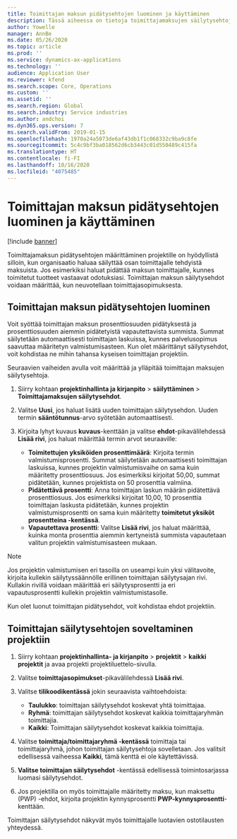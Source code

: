 ```yaml
---
title: Toimittajan maksun pidätysehtojen luominen ja käyttäminen
description: Tässä aiheessa on tietoja toimittajamaksujen säilytysehtojen määrittämisestä ja ylläpidosta.
author: Yowelle
manager: AnnBe
ms.date: 05/26/2020
ms.topic: article
ms.prod: ''
ms.service: dynamics-ax-applications
ms.technology: ''
audience: Application User
ms.reviewer: kfend
ms.search.scope: Core, Operations
ms.custom: ''
ms.assetid: ''
ms.search.region: Global
ms.search.industry: Service industries
ms.author: andchoi
ms.dyn365.ops.version: 7
ms.search.validFrom: 2019-01-15
ms.openlocfilehash: 1970a24a5073de6af43db1f1c068332c9ba9c8fe
ms.sourcegitcommit: 5c4c9bf3ba018562d6cb3443c01d550489c415fa
ms.translationtype: HT
ms.contentlocale: fi-FI
ms.lasthandoff: 10/16/2020
ms.locfileid: "4075485"
---
```

# <a name="create-and-apply-vendor-payment-retention-terms"></a>Toimittajan maksun pidätysehtojen luominen ja käyttäminen

[!include [banner](../includes/banner.md)] 

Toimittajamaksun pidätysehtojen määrittäminen projektille on hyödyllistä silloin, kun organisaatio haluaa säilyttää osan toimittajalle tehdyistä maksuista. Jos esimerkiksi haluat pidättää maksun toimittajalle, kunnes toimitetut tuotteet vastaavat odotuksiasi. Toimittajan maksun säilytysehdot voidaan määrittää, kun neuvotellaan toimittajasopimuksesta.

## <a name="create-vendor-payment-retention-terms"></a>Toimittajan maksun pidätysehtojen luominen

Voit syöttää toimittajan maksun prosenttiosuuden pidätyksestä ja prosenttiosuuden aiemmin pidätetyistä vapautettavista summista. Summat säilytetään automaattisesti toimittajan laskuissa, kunnes palvelusopimus saavuttaa määritetyn valmistumisasteen. Kun olet määrittänyt säilytysehdot, voit kohdistaa ne mihin tahansa kyseisen toimittajan projektiin.

Seuraavien vaiheiden avulla voit määrittää ja ylläpitää toimittajan maksujen säilytysehtoja. 

1. Siirry kohtaan **projektinhallinta ja kirjanpito** > **säilyttäminen** > **Toimittajamaksujen säilytysehdot**.
2. Valitse **Uusi**, jos haluat lisätä uuden toimittajan säilytysehdon. Uuden termin **sääntötunnus**-arvo syötetään automaattisesti. 
3. Kirjoita lyhyt kuvaus **kuvaus**-kenttään ja valitse **ehdot**-pikavälilehdessä **Lisää rivi**, jos haluat määrittää termin arvot seuraaville:

   - **Toimitettujen yksiköiden prosenttimäärä**: Kirjoita termin valmistumisprosentti. Summat säilytetään automaattisesti toimittajan laskuissa, kunnes projektin valmistumisvaihe on sama kuin määritetty prosenttiosuus. Jos esimerkiksi kirjoitat 50,00, summat pidätetään, kunnes projektista on 50 prosenttia valmiina.
   - **Pidätettävä prosentti**: Anna toimittajan laskun määrän pidätettävä prosenttiosuus. Jos esimerkiksi kirjoitat 10,00, 10 prosenttia toimittajan laskusta pidätetään, kunnes projektin valmistumisprosentti on sama kuin määritetty **toimitetut yksiköt prosentteina -kentässä**.
   - **Vapautettava prosentti**: Valitse **Lisää rivi**, jos haluat määrittää, kuinka monta prosenttia aiemmin kertyneistä summista vapautetaan valitun projektin valmistumisasteen mukaan.

> [!NOTE]
> Jos projektin valmistumisen eri tasoilla on useampi kuin yksi välitavoite, kirjoita kullekin säilytyssäännölle erillinen toimittajan säilytysajan rivi. Kullakin rivillä voidaan määrittää eri säilytysprosentti ja eri vapautusprosentti kullekin projektin valmistumistasolle.

Kun olet luonut toimittajan pidätysehdot, voit kohdistaa ehdot projektiin.

## <a name="apply-vendor-retention-terms-to-a-project"></a>Toimittajan säilytysehtojen soveltaminen projektiin

1. Siirry kohtaan **projektinhallinta- ja kirjanpito** > **projektit** > **kaikki projektit** ja avaa projekti projektiluettelo-sivulla.
2. Valitse **toimittajasopimukset**-pikavälilehdessä **Lisää rivi**.
3. Valitse **tilikoodikentässä** jokin seuraavista vaihtoehdoista: 

   - **Taulukko**: toimittajan säilytysehdot koskevat yhtä toimittajaa.
   - **Ryhmä**: toimittajan säilytysehdot koskevat kaikkia toimittajaryhmän toimittajia.
   - **Kaikki**: Toimittajan säilytysehdot koskevat kaikkia toimittajia.

4. Valitse **toimittaja/toimittajaryhmä -kentässä** toimittaja tai toimittajaryhmä, johon toimittajan säilytysehtoja sovelletaan. Jos valitsit edellisessä vaiheessa **Kaikki**, tämä kenttä ei ole käytettävissä.
5. **Valitse toimittajan säilytysehdot** -kentässä edellisessä toimintosarjassa luomasi säilytysehdot.
6. Jos projektilla on myös toimittajalle määritetty maksu, kun maksettu (PWP) -ehdot, kirjoita projektin kynnysprosentti **PWP-kynnysprosentti**-kenttään.

Toimittajan säilytysehdot näkyvät myös toimittajalle luotavien ostotilausten yhteydessä.
